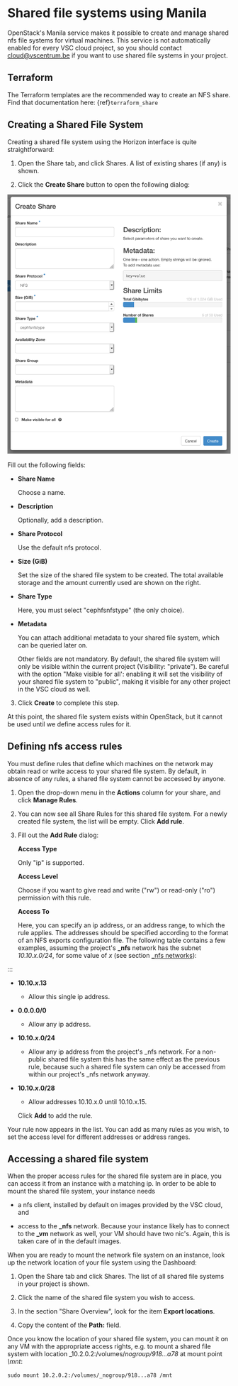 # Shared file systems using Manila

OpenStack's Manila service makes it possible to create and manage shared
nfs file systems
for virtual machines. This service is not automatically enabled for
every VSC cloud project, so you should contact <cloud@vscentrum.be> if you want
to use shared file systems in your project.

## Terraform
The Terraform templates are the recommended way to create an NFS share.
Find that documentation here: {ref}`terraform_share`

## Creating a Shared File System

Creating a shared file system using the Horizon interface is quite
straightforward:

1.  Open the Share tab, and click Shares. A list of existing shares (if
    any) is shown.

2.  Click the **Create Share** button to open the following dialog:


![image](img/create_share.png)


   Fill out the following fields:

-  **Share Name**
    
    Choose a name.

- **Description**

    Optionally, add a description.

- **Share Protocol**

    Use the default nfs protocol.

- **Size (GiB)**

    Set the size of the shared file system to be created. The total
    available storage and the amount currently used are shown on the
    right.

- **Share Type**

    Here, you must select "cephfsnfstype" (the only choice).

- **Metadata**

    You can attach additional metadata to your shared file system,
    which can be queried later on.

    Other fields are not mandatory. By default, the shared file system
    will only be visible within the current project (Visibility:
    "private"). Be careful with the option "Make visible for all':
    enabling it will set the visibility of your shared file system to
    "public", making it visible for any other project in the VSC cloud
    as well.

3.  Click **Create** to complete this step.

At this point, the shared file system exists within OpenStack, but it
cannot be used until we define access rules for it.

## Defining nfs access rules

You must define rules that define which machines on the network may
obtain read or write access to your shared file system. By default, in
absence of any rules, a shared file system cannot be accessed by anyone.

1.  Open the drop-down menu in the **Actions** column for your share,
    and click **Manage Rules**.

2.  You can now see all Share Rules for this shared file system. For a
    newly created file system, the list will be empty. Click **Add
    rule**.

3.  Fill out the **Add Rule** dialog:

    **Access Type**

    Only "ip" is supported.

    **Access Level**

    Choose if you want to give read and write ("rw") or read-only
    ("ro") permission with this rule.

    **Access To**

    Here, you can specify an ip address, or an address range, to
    which the rule applies. The addresses should be specified
    according to the format of an NFS exports configuration file.
    The following table contains a few examples, assuming the
    project's **_nfs** network has the subnet _10.10.x.0/24_, for some
    value of _x_ (see section
    [_nfs networks](configure_instances.md#the-_vm-_vsc-and-_nfs_vxlan-networks)):

:::


- **10.10._x_.13**
    - Allow this single ip address.
          
- **0.0.0.0/0**
    - Allow any ip address.
- **10.10._x_.0/24**
    - Allow any ip address from the project's _nfs network. For a non-public shared file system this has the same effect as the previous rule, because such a shared file system can only be accessed from within our project's _nfs network anyway.
- **10.10._x_.0/28**
    - Allow addresses 10.10.x.0 until 10.10.x.15.

    Click **Add** to add the rule.

Your rule now appears in the list. You can add as many rules as you
wish, to set the access level for different addresses or address ranges.

## Accessing a shared file system

When the proper access rules for the shared file system are in place,
you can access it from an instance with a matching ip. In order to be
able to mount the shared file system, your instance needs

-   a nfs client,
    installed by default on images provided by the VSC cloud, and

-   access to the **_nfs** network. Because your instance likely has to
    connect to the **_vm** network as well, your VM should have two
    nic's. Again,
    this is taken care of in the default images.

When you are ready to mount the network file system on an instance, look
up the network location of your file system using the Dashboard:

1.  Open the Share tab and click Shares. The list of all shared file
    systems in your project is shown.

2.  Click the name of the shared file system you wish to access.

3.  In the section "Share Overview", look for the item **Export
    locations**.

4.  Copy the content of the **Path:** field.

Once you know the location of your shared file system, you can mount it
on any VM with the appropriate access rights, e.g. to mount a shared
file system with location _10.2.0.2:/volumes/_nogroup/918...a78_ at
mount point _\mnt_:

```shell
sudo mount 10.2.0.2:/volumes/_nogroup/918...a78 /mnt
```
